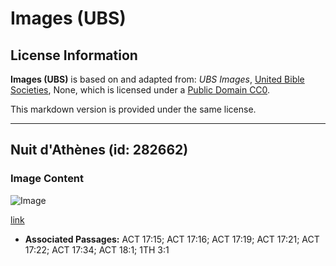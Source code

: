 # Images (UBS)

## License Information

**Images (UBS)** is based on and adapted from: _UBS Images_, [United Bible Societies](https://unitedbiblesocieties.org/), None, which is licensed under a [Public Domain CC0](https://creativecommons.org/public-domain/cc0/).

This markdown version is provided under the same license.



--------------------------------

## Nuit d'Athènes (id: 282662)

### Image Content

![Image](https://cdn.aquifer.bible/aquifer-content/resources/Media/WEB-0043_athens_night.jpg)

[link](https://cdn.aquifer.bible/aquifer-content/resources/Media/WEB-0043_athens_night.jpg)

* **Associated Passages:** ACT 17:15; ACT 17:16; ACT 17:19; ACT 17:21; ACT 17:22; ACT 17:34; ACT 18:1; 1TH 3:1

